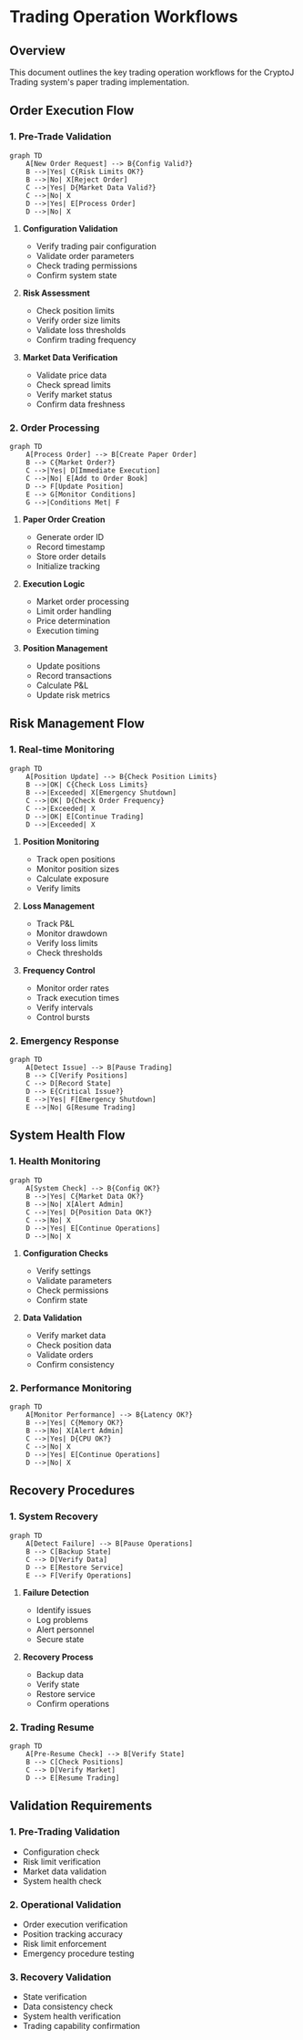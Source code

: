 # Trading Operation Workflows

## Overview
This document outlines the key trading operation workflows for the CryptoJ Trading system's paper trading implementation.

## Order Execution Flow

### 1. Pre-Trade Validation
```mermaid
graph TD
    A[New Order Request] --> B{Config Valid?}
    B -->|Yes| C{Risk Limits OK?}
    B -->|No| X[Reject Order]
    C -->|Yes| D{Market Data Valid?}
    C -->|No| X
    D -->|Yes| E[Process Order]
    D -->|No| X
```

1. **Configuration Validation**
   - Verify trading pair configuration
   - Validate order parameters
   - Check trading permissions
   - Confirm system state

2. **Risk Assessment**
   - Check position limits
   - Verify order size limits
   - Validate loss thresholds
   - Confirm trading frequency

3. **Market Data Verification**
   - Validate price data
   - Check spread limits
   - Verify market status
   - Confirm data freshness

### 2. Order Processing
```mermaid
graph TD
    A[Process Order] --> B[Create Paper Order]
    B --> C{Market Order?}
    C -->|Yes| D[Immediate Execution]
    C -->|No| E[Add to Order Book]
    D --> F[Update Position]
    E --> G[Monitor Conditions]
    G -->|Conditions Met| F
```

1. **Paper Order Creation**
   - Generate order ID
   - Record timestamp
   - Store order details
   - Initialize tracking

2. **Execution Logic**
   - Market order processing
   - Limit order handling
   - Price determination
   - Execution timing

3. **Position Management**
   - Update positions
   - Record transactions
   - Calculate P&L
   - Update risk metrics

## Risk Management Flow

### 1. Real-time Monitoring
```mermaid
graph TD
    A[Position Update] --> B{Check Position Limits}
    B -->|OK| C{Check Loss Limits}
    B -->|Exceeded| X[Emergency Shutdown]
    C -->|OK| D{Check Order Frequency}
    C -->|Exceeded| X
    D -->|OK| E[Continue Trading]
    D -->|Exceeded| X
```

1. **Position Monitoring**
   - Track open positions
   - Monitor position sizes
   - Calculate exposure
   - Verify limits

2. **Loss Management**
   - Track P&L
   - Monitor drawdown
   - Verify loss limits
   - Check thresholds

3. **Frequency Control**
   - Monitor order rates
   - Track execution times
   - Verify intervals
   - Control bursts

### 2. Emergency Response
```mermaid
graph TD
    A[Detect Issue] --> B[Pause Trading]
    B --> C[Verify Positions]
    C --> D[Record State]
    D --> E{Critical Issue?}
    E -->|Yes| F[Emergency Shutdown]
    E -->|No| G[Resume Trading]
```

## System Health Flow

### 1. Health Monitoring
```mermaid
graph TD
    A[System Check] --> B{Config OK?}
    B -->|Yes| C{Market Data OK?}
    B -->|No| X[Alert Admin]
    C -->|Yes| D{Position Data OK?}
    C -->|No| X
    D -->|Yes| E[Continue Operations]
    D -->|No| X
```

1. **Configuration Checks**
   - Verify settings
   - Validate parameters
   - Check permissions
   - Confirm state

2. **Data Validation**
   - Verify market data
   - Check position data
   - Validate orders
   - Confirm consistency

### 2. Performance Monitoring
```mermaid
graph TD
    A[Monitor Performance] --> B{Latency OK?}
    B -->|Yes| C{Memory OK?}
    B -->|No| X[Alert Admin]
    C -->|Yes| D{CPU OK?}
    C -->|No| X
    D -->|Yes| E[Continue Operations]
    D -->|No| X
```

## Recovery Procedures

### 1. System Recovery
```mermaid
graph TD
    A[Detect Failure] --> B[Pause Operations]
    B --> C[Backup State]
    C --> D[Verify Data]
    D --> E[Restore Service]
    E --> F[Verify Operations]
```

1. **Failure Detection**
   - Identify issues
   - Log problems
   - Alert personnel
   - Secure state

2. **Recovery Process**
   - Backup data
   - Verify state
   - Restore service
   - Confirm operations

### 2. Trading Resume
```mermaid
graph TD
    A[Pre-Resume Check] --> B[Verify State]
    B --> C[Check Positions]
    C --> D[Verify Market]
    D --> E[Resume Trading]
```

## Validation Requirements

### 1. Pre-Trading Validation
- Configuration check
- Risk limit verification
- Market data validation
- System health check

### 2. Operational Validation
- Order execution verification
- Position tracking accuracy
- Risk limit enforcement
- Emergency procedure testing

### 3. Recovery Validation
- State verification
- Data consistency check
- System health verification
- Trading capability confirmation
